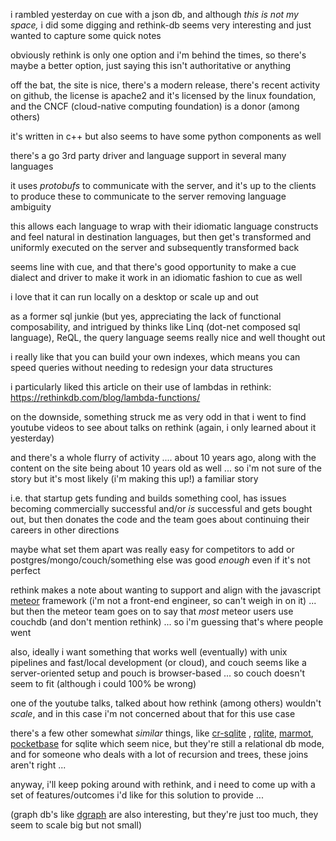 i rambled yesterday on cue with a json db, and although *this is not my space,* i did some digging and rethink-db seems very interesting and just wanted to capture some quick notes

obviously rethink is only one option and i'm behind the times, so there's maybe a better option, just saying this isn't authoritative or anything

off the bat, the site is nice, there's a modern release, there's recent activity on github, the license is apache2 and it's licensed by the linux foundation, and the CNCF (cloud-native computing foundation) is a donor (among others)

it's written in c++ but also seems to have some python components as well

there's a go 3rd party driver and language support in several many languages

it uses *protobufs* to communicate with the server, and it's up to the clients to produce these to communicate to the server removing language ambiguity

this allows each language to wrap with their idiomatic language constructs and feel natural in destination languages, but then get's transformed and uniformly executed on the server and subsequently transformed back

seems line with cue, and that there's good opportunity to make a cue dialect and driver to make it work in an idiomatic fashion to cue as well

i love that it can run locally on a desktop or scale up and out

as a former sql junkie (but yes, appreciating the lack of functional composability, and intrigued by thinks like Linq (dot-net composed sql language), ReQL, the query language seems really nice and well thought out

i really like that you can build your own indexes, which means you can speed queries without needing to redesign your data structures

i particularly liked this article on their use of lambdas in rethink: https://rethinkdb.com/blog/lambda-functions/

on the downside, something struck me as very odd in that i went to find youtube videos to see about talks on rethink (again, i only learned about it yesterday)

and there's a whole flurry of activity .... about 10 years ago, along with the content on the site being about 10 years old as well ... so i'm not sure of the story but it's most likely (i'm making this up!) a familiar story

i.e. that startup gets funding and builds something cool, has issues becoming commercially successful and/or *is* successful and gets bought out, but then donates the code and the team goes about continuing their careers in other directions

maybe what set them apart was really easy for competitors to add or postgres/mongo/couch/something else was good *enough* even if it's not perfect

rethink makes a note about wanting to support and align with the javascript [meteor](https://www.meteor.com/) framework (i'm not a front-end engineer, so can't weigh in on it) ... but then the meteor team goes on to say that *most* meteor users use couchdb (and don't mention rethink) ... so i'm guessing that's where people went

also, ideally i want something that works well (eventually) with unix pipelines and fast/local development (or cloud), and couch seems like a server-oriented setup and pouch is browser-based ... so couch doesn't seem to fit (although i could 100% be wrong)

one of the youtube talks, talked about how rethink (among others) wouldn't *scale*, and in this case i'm not concerned about that for this use case

there's a few other somewhat *similar* things, like [cr-sqlite](https://github.com/vlcn-io/cr-sqlite) , [rqlite](https://github.com/rqlite/rqlite), [marmot](https://github.com/maxpert/marmot), [pocketbase](https://pocketbase.io/faq/) for sqlite which seem nice, but they're still a relational db mode, and for someone who deals with a lot of recursion and trees, these joins aren't right ...

anyway, i'll keep poking around with rethink, and i need to come up with a set of features/outcomes i'd like for this solution to provide ...

(graph db's like [dgraph](https://dgraph.io/docs/dgraph-overview/) are also interesting, but they're just too much, they seem to scale big but not small)

